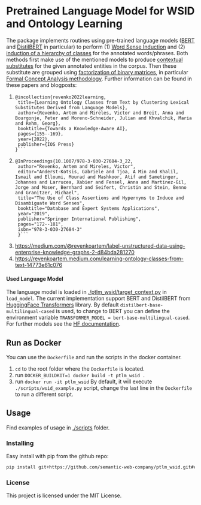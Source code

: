
# Pretrained Language Model for WSID and Ontology Learning

The package implements routines using pre-trained language models ([BERT](https://en.wikipedia.org/wiki/BERT_(language_model)) and [DistilBERT](https://arxiv.org/abs/1910.01108) in particular) to perform (1) [Word Sense Induction](https://en.wikipedia.org/wiki/Word-sense_induction) and (2) [induction of a hierarchy of classes](https://en.wikipedia.org/wiki/Ontology_learning) for the annotated words/phrases. Both methods first make use of the mentioned models to produce [contextual substitutes](https://en.wikipedia.org/wiki/Lexical_substitution) for the given annotated entities in the corpus. Then these substitute are grouped using [factorization of binary matrices](https://en.wikipedia.org/wiki/Matrix_decomposition), in particular [Formal Concept Analysis methodology](https://en.wikipedia.org/wiki/Formal_concept_analysis). Further information can be found in these papers and blogposts:

1. ``` 
   @incollection{revenko2022learning,
    title={Learning Ontology Classes from Text by Clustering Lexical Substitutes Derived from Language Models},
    author={Revenko, Artem and Mireles, Victor and Breit, Anna and Bourgonje, Peter and Moreno-Schneider, Julian and Khvalchik, Maria and Rehm, Georg},
    booktitle={Towards a Knowledge-Aware AI},
    pages={155--169},
    year={2022},
    publisher={IOS Press}
   }```

2. ```
   @InProceedings{10.1007/978-3-030-27684-3_22,
    author="Revenko, Artem and Mireles, Victor",
    editor="Anderst-Kotsis, Gabriele and Tjoa, A Min and Khalil, Ismail and Elloumi, Mourad and Mashkoor, Atif and Sametinger, Johannes and Larrucea, Xabier and Fensel, Anna and Martinez-Gil, Jorge and Moser, Bernhard and Seifert, Christin and Stein, Benno and Granitzer, Michael",
    title="The Use of Class Assertions and Hypernyms to Induce and Disambiguate Word Senses",
    booktitle="Database and Expert Systems Applications",
    year="2019",
    publisher="Springer International Publishing",
    pages="172--181",
    isbn="978-3-030-27684-3"
    }```
3. https://medium.com/@revenkoartem/label-unstructured-data-using-enterprise-knowledge-graphs-2-d84bda281270
4. https://revenkoartem.medium.com/learning-ontology-classes-from-text-14773e61c076

#### Used Language Model

The language model is loaded in [./ptlm_wsid/target_context.py](./ptlm_wsid/target_context.py) in `load_model`. The current implementation support BERT and DistilBERT from [HuggingFace Transformers](https://github.com/huggingface/transformers) library. By default `distilbert-base-multilingual-cased` is used, to change to BERT you can define the environment variable `TRANSFORMER_MODEL = bert-base-multilingual-cased`. For further models see the [HF documentation](https://huggingface.co/models).

## Run as Docker

You can use the `Dockerfile` and run the scripts in the docker container.

1. `cd` to the root folder where the `Dockerfile` is located.
2. run `DOCKER_BUILDKIT=1 docker build -t ptlm_wsid .`
3. run `docker run -it ptlm_wsid` By default, it will execute `./scripts/wsid_example.py` script, change the last line in the `Dockerfile` to run a different script.

## Usage

Find examples of usage in [./scripts](./scripts) folder.

### Installing

Easy install with pip from the github repo:
```bash
pip install git+https://github.com/semantic-web-company/ptlm_wsid.git#egg=ptlm_wsid
```

### License

This project is licensed under the MIT License.

